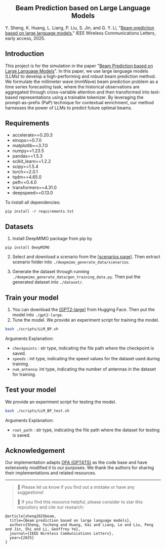 <div align="center">

  <h2><b>  Beam Prediction based on Large Language Models </b></h2>
</div>

<div align="center">



</div>



Y. Sheng, K. Huang, L. Liang, P. Liu, S. Jin, and G. Y. Li, "[Beam prediction based on large language models][link2letter]," IEEE Wireless Communications Letters, early access, 2025.


## Introduction
This project is for the simulation in the paper "[Beam Prediction based on Large Language Models][link2letter]". In this paper, we use large language models (LLMs) to develop a high-performing and robust beam prediction method. We formulate the millimeter wave (mmWave) beam prediction problem as a time series forecasting task, where the historical observations are aggregated through cross-variable attention and then transformed into text-based representations using a trainable tokenizer. By leveraging the prompt-as-prefix (PaP) technique for contextual enrichment, our method harnesses the power of LLMs to predict future optimal beams. 

[link2letter]:<https://ieeexplore.ieee.org/document/10892257>


## Requirements
- accelerate==0.20.3
- einops==0.7.0
- matplotlib==3.7.0
- numpy==1.23.5
- pandas==1.5.3
- scikit_learn==1.2.2
- scipy==1.5.4
- torch==2.0.1
- tqdm==4.65.0
- peft==0.4.0
- transformers==4.31.0
- deepspeed==0.13.0

To install all dependencies:
```
pip install -r requirements.txt
```

## Datasets
1. Install DeepMIMO package from pip by
```
pip install DeepMIMO
```
2. Select and download a scenario from the [[scenarios page]](https://www.deepmimo.net/scenarios/). Then extract scenario folder into `./deepmimo_generate_data/scenarios`.

3. Generate the dataset through running `./deepmimo_generate_data/gen_training_data.py`. Then put the generated dataset into `./dataset/`.

## Train your model
1. You can download the [[GPT2-large]](https://huggingface.co/openai-community/gpt2-large) from Hugging Face. Then put the model into `./gpt2-large`.
2. Tune the model. We provide an experiment script for training the model.
```bash
bash ./scripts/LLM_BP.sh 
```
Arguments Explanation:
- `checkpoints` : str type, indicating the file path where the checkpoint is saved.
- `speeds` : int type, indicating the speed values for the dataset used during training.
- `num_antenna`: int type, indicating the number of antennas in the dataset for training.
## Test your model
We provide an experiment script for testing the model.
```bash
bash ./scripts/LLM_BP_test.sh 
```
Arguments Explanation:
- `root_path` : str type, indicating the file path where the dataset for testing is saved.


## Acknowledgement
Our implementation adapts [OFA (GPT4TS)](https://github.com/DAMO-DI-ML/NeurIPS2023-One-Fits-All) as the code base and have extensively modified it to our purposes. We thank the authors for sharing their implementations and related resources.

---
>
> 🙋 Please let us know if you find out a mistake or have any suggestions!
> 
> 🌟 If you find this resource helpful, please consider to star this repository and cite our research:

```
@article{sheng2025beam,
  title={Beam prediction based on large language models},
  author={Sheng, Yucheng and Huang, Kai and Liang, Le and Liu, Peng and Jin, Shi and Li, Geoffrey Ye},
  journal={IEEE Wireless Communications Letters},
  year={2025}
}
```

